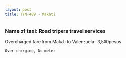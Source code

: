 ```yaml
---
layout: post
title: TYN-489 - Makati
---
```


### Name of taxi: Road tripers travel services

Overcharged fare from Makati to Valenzuela- 3,500pesos

```Over charging, No meter```
